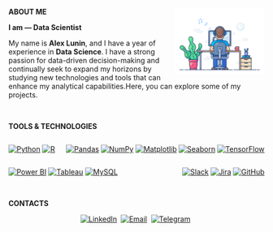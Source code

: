 <b>ABOUT ME</b>
<img align="right" width="35%" src="attachments/gif/Gif_animation.gif">

<b>I am — Data Scientist</b>
<p align="left">
My name is <b>Alex Lunin</b>, and I have a year of experience in <b>Data Science</b>. I have a strong passion for data-driven decision-making and continually seek to expand my horizons by studying new technologies and tools that can enhance my analytical capabilities.Here, you can explore some of my projects.
</p>

<br/>

<b>TOOLS & TECHNOLOGIES</b>
<div style="display: flex; flex-wrap: wrap; justify-content: space-between;">

<!-- Programming Languages -->
<a href="https://www.python.org/"><img title="Python" src="https://img.shields.io/badge/-Python-3776AB?logo=python&style=for-the-badge"></a>
<a href="https://www.r-project.org/"><img title="R" src="https://img.shields.io/badge/-R-276DC3?logo=r&style=for-the-badge"></a>

<!-- Data Analysis Libraries -->
<a href="https://pandas.pydata.org/"><img title="Pandas" src="https://img.shields.io/badge/-Pandas-150458?logo=pandas&style=for-the-badge"></a>
<a href="https://numpy.org/"><img title="NumPy" src="https://img.shields.io/badge/-NumPy-013243?logo=numpy&style=for-the-badge"></a>
<a href="https://matplotlib.org/"><img title="Matplotlib" src="https://img.shields.io/badge/-Matplotlib-3776AB?logo=matplotlib&style=for-the-badge"></a>
<a href="https://seaborn.pydata.org/"><img title="Seaborn" src="https://img.shields.io/badge/-Seaborn-9966CC?logo=seaborn&style=for-the-badge"></a>
<a href="https://www.tensorflow.org/"><img title="TensorFlow" src="https://img.shields.io/badge/-TensorFlow-FF6F00?logo=tensorflow&style=for-the-badge"></a>

<!-- Data Visualization Tools -->
<a href="https://powerbi.microsoft.com/"><img title="Power BI" src="https://img.shields.io/badge/-Power%20BI-F2C811?logo=powerbi&style=for-the-badge"></a>
<a href="https://www.tableau.com/"><img title="Tableau" src="https://img.shields.io/badge/-Tableau-E97627?logo=tableau&style=for-the-badge"></a>
<a href="https://www.mysql.com/"><img title="MySQL" src="https://img.shields.io/badge/-MySQL-4479A1?logo=mysql&style=for-the-badge"></a>

<!-- Collaboration Tools -->
<a href="https://slack.com/"><img title="Slack" src="https://img.shields.io/badge/-Slack-4A154B?logo=slack&style=for-the-badge"></a>
<a href="https://www.jira.com/"><img title="Jira" src="https://img.shields.io/badge/-Jira-0052CC?logo=jira&style=for-the-badge"></a>
<a href="https://github.com/"><img title="GitHub" src="https://img.shields.io/badge/-GitHub-181717?logo=github&style=for-the-badge"></a>
</div>

<br/>

<b>CONTACTS</b>
<p align="center">
<a href="https://www.linkedin.com/in/alex-lunin-4b73bb369/"><img width=5% title="LinkedIn" src="https://cdn-icons-png.flaticon.com/512/174/174857.png"></a>&nbsp;
<a href="mailto:a.lunin.work@gmail.com"><img width=5% title="Email" src="https://cdn-icons-png.flaticon.com/512/732/732200.png"></a>&nbsp;
<a href="https://t.me/xkotoffx"><img width=5% title="Telegram" src="https://cdn-icons-png.flaticon.com/512/2111/2111646.png"></a>&nbsp;
</p>

<br/>

